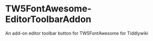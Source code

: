 # TW5FontAwesome-EditorToolbarAddon
An add-on editor toolbar button for TW5FontAwesome for Tiddlywiki
